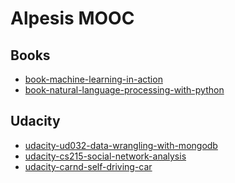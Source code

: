 Alpesis MOOC
==============================================================================

Books
------------------------------------------------------------------------------

- [book-machine-learning-in-action](https://github.com/alpesis-mooc/book-machine-learning-in-action)
- [book-natural-language-processing-with-python](https://github.com/alpesis-mooc/book-natural-language-processing-with-python)

Udacity
------------------------------------------------------------------------------

- [udacity-ud032-data-wrangling-with-mongodb](https://github.com/alpesis-mooc/udacity-ud032-data-wrangling-with-mongodb)
- [udacity-cs215-social-network-analysis](https://github.com/alpesis-mooc/udacity-cs215-social-network-analysis)
- [udacity-carnd-self-driving-car](https://github.com/alpesis-mooc/udacity-carnd-self-driving-car)
